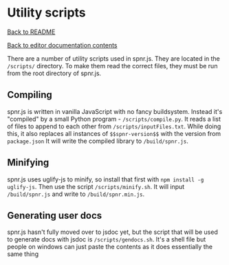 # Utility scripts

[Back to README](../README.md)

[Back to editor documentation contents](README.md)

There are a number of utility scripts used in spnr.js. They are located in the `/scripts/` directory. To make them read the correct files, they must be run from the root directory of spnr.js.

## Compiling

spnr.js is written in vanilla JavaScript with no fancy buildsystem. Instead it's "compiled" by a small Python program - `/scripts/compile.py`. It reads a list of files to append to each other from `/scripts/inputFiles.txt`. While doing this, it also replaces all instances of `$$spnr-version$$` with the version from `package.json` It will write the compiled library to `/build/spnr.js`.

## Minifying

spnr.js uses uglify-js to minify, so install that first with `npm install -g uglify-js`. Then use the script `/scripts/minify.sh`. It will input `/build/spnr.js` and write to `/build/spnr.min.js`.

## Generating user docs

spnr.js hasn't fully moved over to jsdoc yet, but the script that will be used to generate docs with jsdoc is `/scripts/gendocs.sh`. It's a shell file but people on windows can just paste the contents as it does essentially the same thing